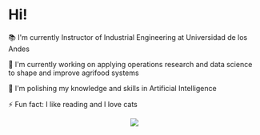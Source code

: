 # Hi!

:books: I'm currently Instructor of Industrial Engineering at Universidad de los Andes

:microscope: I'm currently working on applying operations research and data science to shape and improve agrifood systems

:seedling: I'm polishing my knowledge and skills in Artificial Intelligence

⚡ Fun fact: I like reading and I love cats

<div align="center">
<a href="https://mantimantilla.github.io/">
  <img align="center" src="https://github-readme-stats.vercel.app/api/top-langs/?username=AlfaimaSB&layout=compact&theme=radical&langs_count=4" />
</a>
</div>
